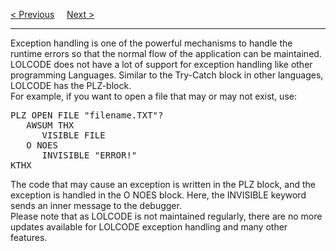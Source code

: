 <a href="Functions.md">&lt; Previous</a>
&nbsp;&nbsp;&nbsp;
<a href="Examples.md">Next &gt;</a>
<hr>
Exception handling is one of the powerful mechanisms to handle the runtime errors so that the normal flow of the application can be maintained. LOLCODE does not have a lot of support for exception handling like other programming Languages. Similar to the Try-Catch block in other languages, LOLCODE has the PLZ-block.
<br>
For example, if you want to open a file that may or may not exist, use:
<pre>
PLZ OPEN FILE "filename.TXT"?
   AWSUM THX
      VISIBLE FILE
   O NOES
      INVISIBLE "ERROR!"
KTHX
</pre>
The code that may cause an exception is written in the PLZ block, and the exception is handled in the O NOES block. Here, the INVISIBLE keyword sends an inner message to the debugger.
<br>
Please note that as LOLCODE is not maintained regularly, there are no more updates available for LOLCODE exception handling and many other features.

